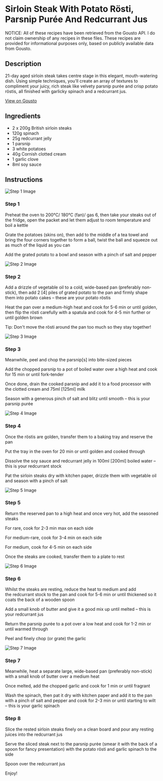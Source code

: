 # Sirloin Steak With Potato Rösti, Parsnip Purée And Redcurrant Jus 

NOTICE: All of these recipes have been retrieved from the Gousto API. I do not claim ownership of any recipes in these files. These recipes are provided for informational purposes only, based on publicly available data from Gousto.

## Description

21-day aged sirloin steak takes centre stage in this elegant, mouth-watering dish. Using simple techniques, you'll create an array of textures to compliment your juicy, rich steak like velvety parsnip purée and crisp potato röstis, all finished with garlicky spinach and a redcurrant jus.

[View on Gousto](https://www.gousto.co.uk/recipes/cookbook/sirloin-steak-with-potato-rosti-parsnip-puree-redcurrant-jus)

## Ingredients

- 2 x 200g British sirloin steaks
- 120g spinach
- 25g redcurrant jelly
- 1 parsnip
- 3 white potatoes
- 40g Cornish clotted cream
- 1 garlic clove
- 8ml soy sauce

## Instructions

![Step 1 Image](https://production-media.gousto.co.uk/cms/recipe-step-image/1852.-step-1-x200.jpg)

### Step 1

Preheat the oven to 200°C/ 180°C (fan)/ gas 6, then take your steaks out of the fridge, open the packet and let them adjust to room temperature and boil a kettle

Grate the potatoes (skins on), then add to the middle of a tea towel and bring the four corners together to form a ball, twist the ball and squeeze out as much of the liquid as you can

Add the grated potato to a bowl and season with a pinch of salt and pepper

![Step 2 Image](https://production-media.gousto.co.uk/cms/recipe-step-image/1852.-step-2-x200.jpg)

### Step 2

Add a drizzle of vegetable oil to a cold, wide-based pan (preferably non-stick), then add 2 <span class="text-danger">[4]</span> piles of grated potato to the pan and firmly shape them into potato cakes – these are your potato röstis

Heat the pan over a medium-high heat and cook for 5-6 min or until golden, then flip the rösti carefully with a spatula and cook for 4-5 min further or until golden brown

Tip: Don't move the rösti around the pan too much so they stay together!

![Step 3 Image](https://production-media.gousto.co.uk/cms/recipe-step-image/1852.-step-3-x200.jpg)

### Step 3

Meanwhile, peel and chop the parsnip<span class="text-danger">[s]</span> into bite-sized pieces

Add the chopped parsnip to a pot of boiled water over a high heat and cook for 15 min or until fork-tender

Once done, drain the cooked parsnip and add it to a food processor with the clotted cream and 75ml<span class="text-danger"> [125ml]</span> milk

Season with a generous pinch of salt and blitz until smooth – this is your parsnip purée

![Step 4 Image](https://production-media.gousto.co.uk/cms/recipe-step-image/1852.-step-4-x200.jpg)

### Step 4

Once the röstis are golden, transfer them to a baking tray and reserve the pan

Put the tray in the oven for 20 min or until golden and cooked through

Dissolve the soy sauce and redcurrant jelly in 100ml <span class="text-danger">[200ml]</span> boiled water – this is your redcurrant stock

Pat the sirloin steaks dry with kitchen paper, drizzle them with vegetable oil and season with a pinch of salt

![Step 5 Image](https://production-media.gousto.co.uk/cms/recipe-step-image/1852.-step-5-x200.jpg)

### Step 5

Return the reserved pan to a high heat and once very hot, add the seasoned steaks

For rare, cook for 2-3 min max on each side

For medium-rare, cook for 3-4 min on each side

For medium, cook for 4-5 min on each side

Once the steaks are cooked, transfer them to a plate to rest

![Step 6 Image](https://production-media.gousto.co.uk/cms/recipe-step-image/1852.-step-6-x200.jpg)

### Step 6

Whilst the steaks are resting, reduce the heat to medium and add the redcurrant stock to the pan and cook for 5-6 min or until thickened so it coats the back of a wooden spoon

Add a small knob of butter and give it a good mix up until melted – this is your redcurrant jus

Return the parsnip purée to a pot over a low heat and cook for 1-2 min or until warmed through

Peel and finely chop (or grate) the garlic

![Step 7 Image](https://production-media.gousto.co.uk/cms/recipe-step-image/1852.-step-7-x200.jpg)

### Step 7

Meanwhile, heat a separate large, wide-based pan (preferably non-stick) with a small knob of butter over a medium heat

Once melted, add the chopped garlic and cook for 1 min or until fragrant

Wash the spinach, then pat it dry with kitchen paper and add it to the pan with a pinch of salt and pepper and cook for 2-3 min or until starting to wilt – this is your garlic spinach

### Step 8

Slice the rested sirloin steaks finely on a clean board and pour any resting juices into the redcurrant jus

Serve the sliced steak next to the parsnip purée (smear it with the back of a spoon for fancy presentation) with the potato rösti and garlic spinach to the side

Spoon over the redcurrant jus

Enjoy!

